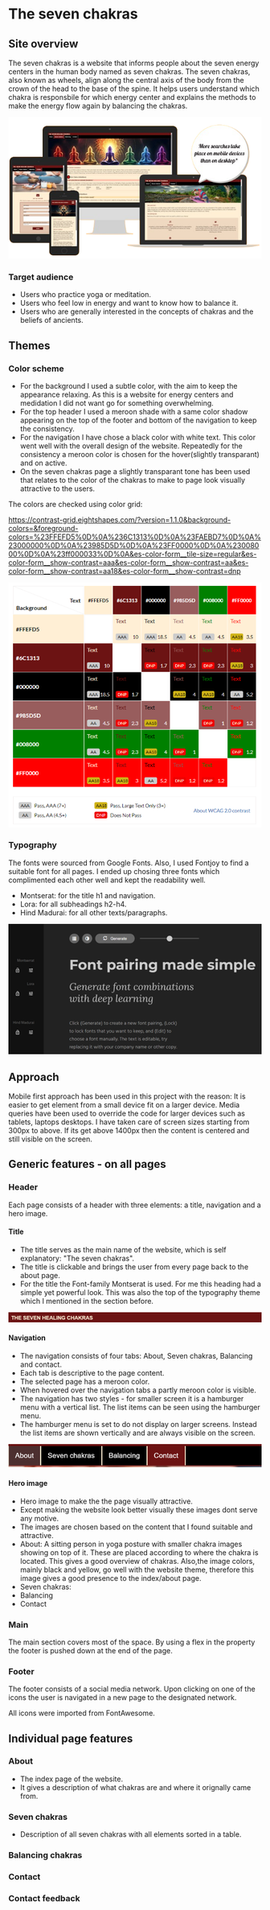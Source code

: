 # **The seven chakras**

## **Site overview**

The seven chakras is a website that informs people about the seven energy centers in the human body named as seven chakras. The seven chakras, also known as wheels, align along the central axis of the body from the crown of the head to the base of the spine. It helps users understand which chakra is responsbile for which energy center and explains the methods to make the energy flow again by balancing the chakras.  

![Lighthouse app responsiveness](docs/screenshots/seven-healing-chakras-responsive.png)  

### **Target audience**

* Users who practice yoga or meditation.
* Users who feel low in energy and want to know how to balance it.
* Users who are generally interested in the concepts of chakras and the beliefs of ancients.

## **Themes**

### **Color scheme**

* For the background I used a subtle color, with the aim to keep the appearance relaxing. As this is a website for energy centers and medidation I did not want go for something overwhelming.
* For the top header I used a meroon shade with a same color shadow appearing on the top of the footer and bottom of the navigation to keep the consistency.
* For the navigation I have chose a black color with white text. This color went well with the overall design of the website. Repeatedly for the consistency a meroon color is chosen for the hover(slightly transparant) and on active.
* On the seven chakras page a slightly transparant tone has been used that relates to the color of the chakras to make to page look visually attractive to the users.  

The colors are checked using color grid:  

https://contrast-grid.eightshapes.com/?version=1.1.0&background-colors=&foreground-colors=%23FFEFD5%0D%0A%236C1313%0D%0A%23FAEBD7%0D%0A%23000000%0D%0A%23985D5D%0D%0A%23FF0000%0D%0A%23008000%0D%0A%23ff000033%0D%0A&es-color-form__tile-size=regular&es-color-form__show-contrast=aaa&es-color-form__show-contrast=aa&es-color-form__show-contrast=aa18&es-color-form__show-contrast=dnp  


![Color contrast grid](docs/screenshots/main-color-grid.PNG)  

### **Typography**

The fonts were sourced from Google Fonts. Also, I used Fontjoy to find a suitable font for all pages. I ended up chosing three fonts which complimented each other well and kept the readability well.

* Montserat: for the title h1 and navigation.
* Lora: for all subheadings h2-h4.
* Hind Madurai: for all other texts/paragraphs.  

![Font family](docs/screenshots/font-family-sevenchakras.png)  

## **Approach**

Mobile first approach has been used in this project with the reason: It is easier to get element from a small device fit on a larger device. Media queries have been used to override the code for larger devices such as tablets, laptops desktops. I have taken care of screen sizes starting from 300px to above. If its get above 1400px then the content is centered and still visible on the screen. 

## **Generic features - on all pages**

### **Header**

Each page consists of a header with three elements: a title, navigation and a hero image.

#### **Title**

* The title serves as the main name of the website, which is self explanatory: "The seven chakras".
* The title is clickable and brings the user from every page back to the about page.
* For the title the Font-family Montserat is used. For me this heading had a simple yet powerful look. This was also the top of the typography theme which I mentioned in the section before.

![Title image](docs/screenshots/title-seven-chakras.PNG)  

#### **Navigation**

* The navigation consists of four tabs: About, Seven chakras, Balancing and contact. 
* Each tab is descriptive to the page content. 
* The selected page has a meroon color.
* When hovered over the navigation tabs a partly meroon color is visible.
* The navigation has two styles - for smaller screen it is a hamburger menu with a vertical list. The list items can be seen using the hamburger menu. 
* The hamburger menu is set to do not display on larger screens. Instead the list items are shown vertically and are always visible on the screen. 

![Navigation image](docs/screenshots/navigation-seven-chakras.PNG)  

#### **Hero image**

* Hero image to make the the page visually attractive. 
* Except making the website look better visually these images dont serve any motive.
* The images are chosen based on the content that I found suitable and attractive.
*   About: A sitting person in yoga posture with smaller chakra images showing on top of it. These are placed according to where the chakra is located. This gives a good overview of chakras. Also,the image colors, mainly black and yellow, go well with the website theme, therefore this image gives a good presence to the index/about page.
*   Seven chakras: 
*   Balancing
*   Contact

### **Main**

The main section covers most of the space. By using a flex in the property the footer is pushed down at the end of the page. 

### **Footer**

The footer consists of a social media network. Upon clicking on one of the icons the user is navigated in a new page to the designated network. 

All icons were imported from FontAwesome.

## **Individual page features**

### **About**

* The index page of the website.
* It gives a description of what chakras are and where it orignally came from.


### **Seven chakras**
* Description of all seven chakras with all elements sorted in a table.

### **Balancing chakras**


### **Contact**


### **Contact feedback**